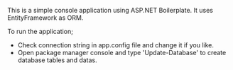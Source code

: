 This is a simple console application using ASP.NET Boilerplate.
It uses EntityFramework as ORM.

To run the application;

* Check connection string in app.config file and change it if you like.
* Open package manager console and type 'Update-Database' to create database tables and datas.
